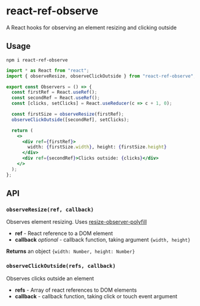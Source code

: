# react-ref-observe

A React hooks for observing an element resizing and clicking outside

## Usage

```
npm i react-ref-observe
```

```jsx
import * as React from "react";
import { observeResize, observeClickOutside } from "react-ref-observe";

export const Observers = () => {
  const firstRef = React.useRef();
  const secondRef = React.useRef();
  const [clicks, setClicks] = React.useReducer(c => c + 1, 0);

  const firstSize = observeResize(firstRef);
  observeClickOutside([secondRef], setClicks);

  return (
    <>
      <div ref={firstRef}>
        width: {firstSize.width}, height: {firstSize.height}
      </div>
      <div ref={secondRef}>Clicks outside: {clicks}</div>
    </>
  );
};
```

## API

### `observeResize(ref, callback)`

Observes element resizing. Uses [resize-observer-polyfill](https://github.com/que-etc/resize-observer-polyfill)

- **ref** - React reference to a DOM element
- **callback** _optional_ - callback function, taking argument `{width, height}`

**Returns** an object `{width: Number, height: Number}`

### `observeClickOutside(refs, callback)`

Observes clicks outside an element

- **refs** - Array of react references to DOM elements
- **callback** - callback function, taking click or touch event argument
